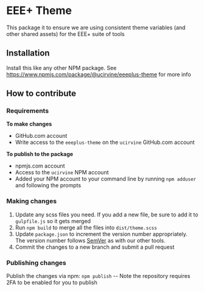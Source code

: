 # EEE+ Theme

This package it to ensure we are using consistent theme variables (and other shared assets) for the EEE+ suite of tools

## Installation

Install this like any other NPM package. See https://www.npmjs.com/package/@ucirvine/eeeplus-theme for more info

## How to contribute

### Requirements

**To make changes**
* GitHub.com account
* Write access to the `eeeplus-theme` on the `ucirvine` GitHub.com account

**To publish to the package**
* npmjs.com account
* Access to the `ucirvine` NPM account
* Added your NPM account to your command line by running `npm adduser` and following the prompts

### Making changes

1. Update any scss files you need. If you add a new file, be sure to add it to `gulpfile.js` so it gets merged
1. Run `npm build` to merge all the files into `dist/theme.scss`
1. Update `package.json` to increment the version number appropriately. The version number follows [SemVer](https://semver.org/) as with
   our other tools.
1. Commit the changes to a new branch and submit a pull request

### Publishing changes

Publish the changes via npm: `npm publish` -- Note the repository requires 2FA to be enabled for you to publish
